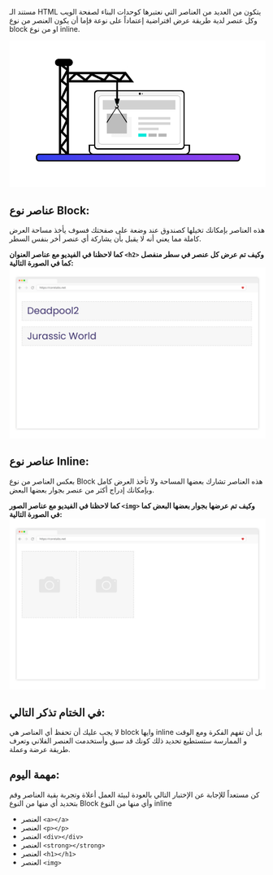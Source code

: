 مستند الـ HTML يتكون من العديد من العناصر التي نعتبرها كوحدات البناء لصفحة الويب وكل عنصر لدية طريقة عرض افتراضية إعتماداً على نوعة فإما أن يكون العنصر من نوع block او من نوع inline.

![page structure](assets/page-structure.png) 

## عناصر نوع Block:
هذه العناصر بإمكانك تخيلها كصندوق عند وضعة على صفحتك فسوف يأخذ مساحة العرض كاملة مما يعني أنه لا يقبل بأن يشاركة أي عنصر أخر بنفس السطر.

**كما لاحظنا في الفيديو مع عناصر العنوان `<h2>` وكيف تم عرض كل عنصر في سطر منفصل كما في الصورة التالية:**
![Block elements](assets/block.png) 

## عناصر نوع Inline:
بعكس العناصر من نوع Block هذه العناصر تشارك بعضها المساحة ولا تأخذ العرض كامل وبإمكانك إدراج أكثر من عنصر بجوار بعضها البعض.

**كما لاحظنا في الفيديو مع عناصر الصور `<img>` وكيف تم عرضها بجوار بعضها البعض كما في الصورة التالية:**
![Inline elements](assets/inline.png) 


## في الختام تذكر التالي:
لا يجب عليك أن تحفظ أي العناصر هي block وايها inline بل أن تفهم الفكرة ومع الوقت و الممارسة ستستطيع تحديد ذلك كونك قد سبق وأستخدمت العنصر الفلاني وتعرف طريقة عرضة وعملة.

## مهمة اليوم: 
كن مستعداً للإجابة عن الإختبار التالي بالعودة لبيئة العمل أعلاة وتجربة بقية العناصر وقم بتحديد أي منها من النوع  Block وأي منها من النوع inline

- العنصر `<a></a>`
- العنصر `<p></p>`
- العنصر `<div></div>`
- العنصر `<strong></strong>`
- العنصر `<h1></h1>`
- العنصر `<img>`

